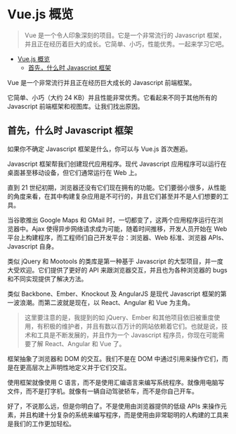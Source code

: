 # Vue.js 概览

> Vue 是一个令人印象深刻的项目。它是一个非常流行的 Javascript 框架，并且正在经历着巨大的成长。它简单、小巧，性能优秀。一起来学习它吧。

<!-- TOC -->

- [Vue.js 概览](#vuejs-概览)
  - [首先，什么时 Javascript 框架](#首先什么时-javascript-框架)

<!-- /TOC -->

Vue 是一个非常流行并且正在经历巨大成长的 Javascript 前端框架。

它简单、小巧（大约 24 KB）并且性能非常优秀。它看起来不同于其他所有的 Javascript 前端框架和视图库。让我们找出原因。

## 首先，什么时 Javascript 框架

如果你不确定 Javascript 框架是什么，你可以与 Vue.js 首次邂逅。

Javascript 框架帮我们创建现代应用程序。现代 Javascript 应用程序可以运行在桌面甚至移动设备，但它们通常运行在 Web 上。

直到 21 世纪初期，浏览器还没有它们现在拥有的功能。它们要弱小很多，从性能的角度来看，在其中构建复杂应用是不可行的，并且它们甚至并不是人们想要的工具。

当谷歌推出 Google Maps 和 GMail 时，一切都变了，这两个应用程序运行在浏览器中。Ajax 使得异步网络请求成为可能，随着时间推移，开发人员开始在 Web 平台上构建程序，而工程师们自己开发平台：浏览器、Web 标准、浏览器 APIs、Javascript 自身。

类似 jQuery 和 Mootools 的类库是第一种基于 Javascript 的大型项目，并一度大受欢迎。它们提供了更好的 API 来跟浏览器交互，并且也为各种浏览器的 bugs 和不同实现提供了解决方法。

类似 Backbone、Ember、Knockout 及 AngularJS 是现代 Javascript 框架的第一波浪潮。而第二波就是现在，以 React、Angular 和 Vue 为主角。

> 这里要注意的是，我提到的如 jQuery、Ember 和其他项目依旧被重度使用，有积极的维护者，并且有数以百万计的网站依赖着它们。也就是说，技术和工具是不断发展的，并且作为一个 Javascript 程序员，你现在可能需要了解 React、Angular 和 Vue 了。

框架抽象了浏览器和 DOM 的交互。我们不是在 DOM 中通过引用来操作它们，而是在更高层次上声明性地定义并于它们交互。

使用框架就像使用 C 语言，而不是使用汇编语言来编写系统程序。就像用电脑写文件，而不是打字机。就像有一辆自动驾驶轿车，而不是你自己开车。

好了，不说那么远，但是你明白了。不是使用由浏览器提供的低级 APIs 来操作元素，并且构建十分复杂的系统来编写程序，而是使用由非常聪明的人构建的工具来是我们的工作更加轻松。
